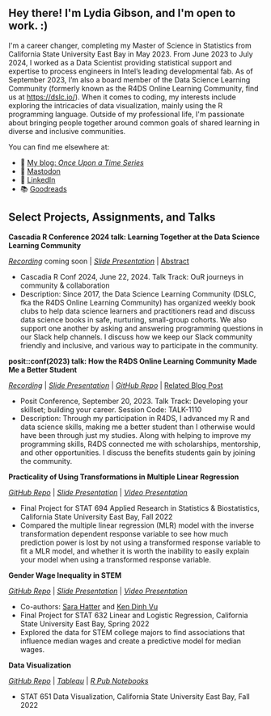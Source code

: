## Hey there! I'm Lydia Gibson, and I'm open to work. :)

I'm a career changer, completing my Master of Science in Statistics from California State University East Bay in May 2023. From June 2023 to July 2024, I worked as a Data Scientist providing statistical support and expertise to process engineers in Intel’s leading developmental fab. As of September 2023, I’m also a board member of the Data Science Learning Community (formerly known as the R4DS Online Learning Community, find us at https://dslc.io/). When it comes to coding, my interests include exploring the intricacies of data visualization, mainly using the R programming language. Outside of my professional life, I'm passionate about bringing people together around common goals of shared learning in diverse and inclusive communities.

You can find me elsewhere at:

- 🔗 [My blog: *Once Upon a Time Series*](https://lgibson7.quarto.pub/once-upon-a-time-series/)
- 🐘 <a rel="nofollow me" href="https://fosstodon.org/@lydz_gibby">Mastodon</a>
- 💼 [LinkedIn](https://www.linkedin.com/in/lgibson7/)
- 📚 [Goodreads](https://www.goodreads.com/user/show/107131397-lydia)


## Select Projects, Assignments, and Talks

**Cascadia R Conference 2024 talk: Learning Together at the Data Science Learning Community**

[*Recording*]() coming soon | [*Slide Presentation*](https://drive.google.com/file/d/1RReRPAJvWzVhfn-lnZdQ6-ENZmEbXCfw/view?usp=drive_link) | [Abstract](https://cascadiarconf.com/2024/regular/lydia_gibson/)
- Cascadia R Conf 2024, June 22, 2024. Talk Track: OuR journeys in community & collaboration
- Description: Since 2017, the Data Science Learning Community (DSLC, fka the R4DS Online Learning Community) has organized weekly book clubs to help data science learners and practitioners read and discuss data science books in safe, nurturing, small-group cohorts. We also support one another by asking and answering programming questions in our Slack help channels. I discuss how we keep our Slack community friendly and inclusive, and various way to participate in the community.

**posit::conf(2023) talk: How the R4DS Online Learning Community Made Me a Better Student**

[*Recording*](https://youtu.be/O34cdFLotJ4?si=t2dUfY9bl2qBxrB4) | [*Slide Presentation*](https://lgibson7.quarto.pub/how-the-r4ds-online-learning-community-made-me-a-better-student/) | [*GitHub Repo*](https://github.com/lgibson7/R4DS_Made_Me_Better) | [Related Blog Post](https://lgibson7.quarto.pub/once-upon-a-time-series/posts/2023-03-31-Better_Student/)
- Posit Conference, September 20, 2023. Talk Track: Developing your skillset; building your career. Session Code: TALK-1110
- Description: Through my participation in R4DS, I advanced my R and data science skills, making me a better student than I otherwise would have been through just my studies. Along with helping to improve my programming skills, R4DS connected me with scholarships, mentorship, and other opportunities. I discuss the benefits students gain by joining the community.

**Practicality of Using Transformations in Multiple Linear Regression**

[*GitHub Repo*](https://github.com/lgibson7/Women-in-STEM) | [*Slide Presentation*](https://lgibson7.quarto.pub/women-in-stem) | [*Video Presentation*](https://youtu.be/SsaSNjnyBmE?si=Pi_jczLulh33-SdU)
- Final Project for STAT 694 Applied Research in Statistics & Biostatistics, California State University East Bay, Fall 2022
- Compared the multiple linear regression (MLR) model with the inverse transformation dependent response variable to see how much prediction power is lost by not using a transformed response variable to fit a MLR model, and whether it is worth the inability to easily explain your model when using a transformed response variable.


**Gender Wage Inequality in STEM**

[*GitHub Repo*](https://github.com/lgibson7/Gender-Wage-Inequality-in-STEM) | [*Slide Presentation*](https://rpubs.com/lgibson7/stat632_final_presentaton) | [*Video Presentation*](https://youtu.be/ihl-15wL7zY)
- Co-authors: [Sara Hatter](https://github.com/shatter0) and [Ken Dinh Vu](https://github.com/Ken-Vu)
- Final Project for STAT 632 Linear and Logistic Regression, California State University East Bay, Spring 2022 
- Explored the data for STEM college majors to find associations that influence median wages and create a predictive model for median wages. 

**Data Visualization**

[*GitHub Repo*](https://github.com/lgibson7/stat_651/) | [*Tableau*](https://public.tableau.com/app/profile/lydia.s.gibson/vizzes) | [*R Pub Notebooks*](https://rpubs.com/lgibson7/)
- STAT 651 Data Visualization, California State University East Bay, Fall 2022 

<!--
**lgibson7/lgibson7** is a ✨ _special_ ✨ repository because its `README.md` (this file) appears on your GitHub profile.

-->
